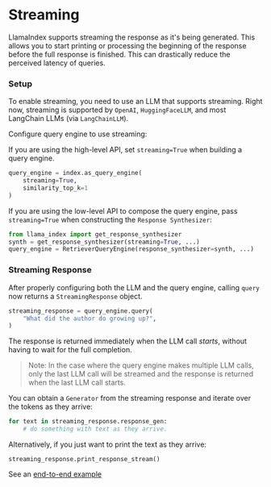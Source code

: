 # Streaming

LlamaIndex supports streaming the response as it's being generated.
This allows you to start printing or processing the beginning of the response before the full response is finished.
This can drastically reduce the perceived latency of queries.

### Setup
To enable streaming, you need to use an LLM that supports streaming.
Right now, streaming is supported by `OpenAI`, `HuggingFaceLLM`, and most LangChain LLMs (via `LangChainLLM`).

Configure query engine to use streaming:

If you are using the high-level API, set `streaming=True` when building a query engine.
```python
query_engine = index.as_query_engine(
    streaming=True,
    similarity_top_k=1
)
```

If you are using the low-level API to compose the query engine,
pass `streaming=True` when constructing the `Response Synthesizer`:
```python
from llama_index import get_response_synthesizer
synth = get_response_synthesizer(streaming=True, ...)
query_engine = RetrieverQueryEngine(response_synthesizer=synth, ...)
```

### Streaming Response
After properly configuring both the LLM and the query engine,
calling `query` now returns a `StreamingResponse` object.

```python
streaming_response = query_engine.query(
    "What did the author do growing up?", 
)
```

The response is returned immediately when the LLM call *starts*, without having to wait for the full completion.

> Note: In the case where the query engine makes multiple LLM calls, only the last LLM call will be streamed and the response is returned when the last LLM call starts.

You can obtain a `Generator` from the streaming response and iterate over the tokens as they arrive:
```python
for text in streaming_response.response_gen:
    # do something with text as they arrive.
```

Alternatively, if you just want to print the text as they arrive:
```
streaming_response.print_response_stream() 
```

See an [end-to-end example](/docs/examples/customization/streaming/SimpleIndexDemo-streaming.ipynb)


